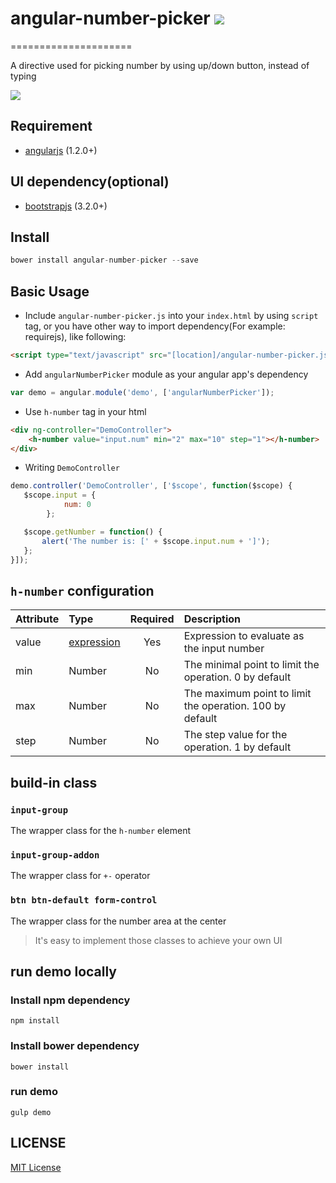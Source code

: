 # angular-number-picker  ![](http://img.shields.io/badge/bower_module-v1.0.0-green.svg?style=flat) #
=====================

A directive used for picking number by using up/down button, instead of typing

![](https://raw.githubusercontent.com/leftstick/angular-number-picker/master/docs/img/demo.png)


## Requirement ##

- [angularjs](http://angularjs.org/) (1.2.0+)

## UI dependency(optional) ##

- [bootstrapjs](http://getbootstrap.com) (3.2.0+)

## Install ##

```JavaScript
bower install angular-number-picker --save
```
## Basic Usage ##

- Include `angular-number-picker.js` into your `index.html` by using `script` tag, or you have other way to import dependency(For example: requirejs), like following:
```HTML
<script type="text/javascript" src="[location]/angular-number-picker.js"></script>
```
- Add `angularNumberPicker` module as your angular app's dependency
```JavaScript
var demo = angular.module('demo', ['angularNumberPicker']);
```
- Use `h-number` tag in your html
```HTML
<div ng-controller="DemoController">
    <h-number value="input.num" min="2" max="10" step="1"></h-number>
</div>
```
- Writing `DemoController`
```JavaScript
demo.controller('DemoController', ['$scope', function($scope) {
   $scope.input = {
            num: 0
        };

   $scope.getNumber = function() {
       alert('The number is: [' + $scope.input.num + ']');
   };
}]);
``` 

## `h-number` configuration ##

| Attribute        | Type           | Required  | Description |
| :------------- |:-------------| :-----:| :-----|
| value | [expression] | Yes | Expression to evaluate as the input number |
| min | Number | No | The minimal point to limit the operation. 0 by default |
| max | Number | No | The maximum point to limit the operation. 100 by default |
| step | Number | No | The step value for the operation. 1 by default|

## build-in class ##

### `input-group` ###

The wrapper class for the `h-number` element

### `input-group-addon` ###

The wrapper class for `+-` operator

### `btn btn-default form-control` ###

The wrapper class for the number area at the center

> It's easy to implement those classes to achieve your own UI


## run demo locally ##

### Install npm dependency ###
```Shell
npm install
```

### Install bower dependency ###
```Shell
bower install
```

### run demo ###
```Shell
gulp demo
```


## LICENSE ##

[MIT License](https://raw.githubusercontent.com/leftstick/angular-number-picker/master/LICENSE)



[expression]: https://docs.angularjs.org/guide/expression
